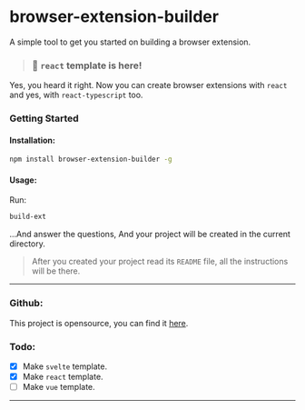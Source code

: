 # browser-extension-builder

A simple tool to get you started on building a browser extension.

> ### 🎉 **`react` template is here!**
Yes, you heard it right. Now you can create browser extensions with `react` and yes, with `react-typescript` too.

### Getting Started

#### Installation:

```bash
npm install browser-extension-builder -g
```

#### Usage:

Run:
```bash
build-ext
```
...And answer the questions, And your project will be created in the current directory.

> After you created your project read its `README` file, all the instructions will be there.

---

### Github: 

This project is opensource, you can find it [here](https://github.com/zvikasdongre/browser-extension-builder).

### Todo:

- [X] Make `svelte` template.
- [X] Make `react` template.
- [ ] Make `vue` template.

---